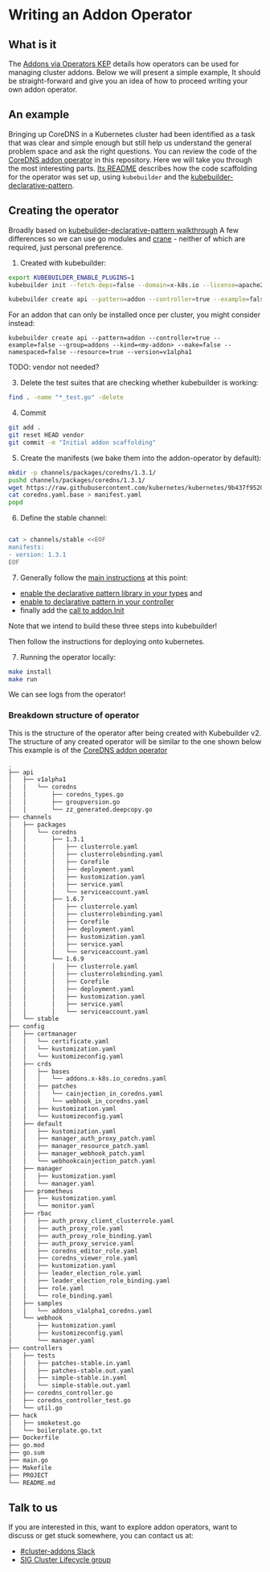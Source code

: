 # Writing an Addon Operator

## What is it

The [Addons via Operators KEP](kep) details how operators can be used for managing cluster addons. Below we will present a simple example, It should be straight-forward and give you an idea of how to proceed writing your own addon operator.

## An example

Bringing up CoreDNS in a Kubernetes cluster had been identified as a task that was clear and simple enough but still help us understand the general problem space and ask the right questions.
You can review the code of the [CoreDNS addon operator](https://github.com/kubernetes-sigs/cluster-addons/tree/master/coredns) in this repository. 
Here we will take you through the most interesting parts. [Its README](https://github.com/kubernetes-sigs/cluster-addons/tree/master/coredns/README.md) describes how the code scaffolding for the operator was set up, using `kubebuilder` and the [kubebuilder-declarative-pattern](https://github.com/kubernetes-sigs/kubebuilder-declarative-pattern).

## Creating the operator

Broadly based on [kubebuilder-declarative-pattern walkthrough](https://github.com/kubernetes-sigs/kubebuilder-declarative-pattern/blob/master/docs/addon/walkthrough/README.md)
A few differences so we can use go modules and [crane](https://github.com/google/go-containerregistry/blob/master/cmd/crane/doc/crane.md) - neither of which are required, just personal preference.

1. Created with kubebuilder:

```bash
export KUBEBUILDER_ENABLE_PLUGINS=1
kubebuilder init --fetch-deps=false --domain=x-k8s.io --license=apache2

kubebuilder create api --pattern=addon --controller=true --example=false --group=addons --kind=<my-addon> --make=false --namespaced=true --resource=true --version=v1alpha1
```

For an addon that can only be installed once per cluster, you might consider instead:

```
kubebuilder create api --pattern=addon --controller=true --example=false --group=addons --kind=<my-addon> --make=false --namespaced=false --resource=true --version=v1alpha1
```

TODO: vendor not needed?

3. Delete the test suites that are checking whether kubebuilder is working:

```bash
find . -name "*_test.go" -delete
```

4. Commit

```bash
git add .
git reset HEAD vendor
git commit -m "Initial addon scaffolding"
```

5. Create the manifests (we bake them into the addon-operator by default):

```bash
mkdir -p channels/packages/coredns/1.3.1/
pushd channels/packages/coredns/1.3.1/
wget https://raw.githubusercontent.com/kubernetes/kubernetes/9b437f95207c04bf2f25ef3110fac9b356d1fa91/cluster/addons/dns/coredns/coredns.yaml.base
cat coredns.yaml.base > manifest.yaml
popd
```

6. Define the stable channel:

```bash

cat > channels/stable <<EOF
manifests:
- version: 1.3.1
EOF

```

7. Generally follow the [main instructions](https://github.com/kubernetes-sigs/kubebuilder-declarative-pattern/blob/master/docs/addon/walkthrough/README.md) at this point:

* [enable the declarative pattern library in your types](https://github.com/kubernetes-sigs/kubebuilder-declarative-pattern/tree/master/docs/addon/walkthrough#adding-the-framework-into-our-types) and
* [enable to declarative pattern in your controller](https://github.com/kubernetes-sigs/kubebuilder-declarative-pattern/tree/master/docs/addon/walkthrough#using-the-framework-in-the-controller)
* finally add the [call to addon.Init](https://github.com/kubernetes-sigs/kubebuilder-declarative-pattern/tree/master/docs/addon/walkthrough#misc)

Note that we intend to build these three steps into kubebuilder!

Then follow the instructions for deploying onto kubernetes.

7. Running the operator locally:

```bash
make install
make run
```
We can see logs from the operator!

### Breakdown structure of operator

This is the structure of the operator after being created with Kubebuilder v2. The structure of any created operator will be similar to the one shown below
This example is of the [CoreDNS addon operator](https://github.com/kubernetes-sigs/cluster-addons/tree/master/coredns)

```sh
.
├── api
│   ├── v1alpha1
│   │   └── coredns
│   │       ├── coredns_types.go
│   │       ├── groupversion.go
│   │       └── zz_generated.deepcopy.go
├── channels
│   ├── packages
│   │   └── coredns
│   │       ├── 1.3.1
│   │       │   ├── clusterrole.yaml
│   │       │   ├── clusterrolebinding.yaml
│   │       │   ├── Corefile
│   │       │   ├── deployment.yaml
│   │       │   ├── kustomization.yaml
│   │       │   ├── service.yaml
│   │       │   └── serviceaccount.yaml
│   │       ├── 1.6.7
│   │       │   ├── clusterrole.yaml
│   │       │   ├── clusterrolebinding.yaml
│   │       │   ├── Corefile
│   │       │   ├── deployment.yaml
│   │       │   ├── kustomization.yaml
│   │       │   ├── service.yaml
│   │       │   └── serviceaccount.yaml
│   │       └── 1.6.9
│   │       │   ├── clusterrole.yaml
│   │       │   ├── clusterrolebinding.yaml
│   │       │   ├── Corefile
│   │       │   ├── deployment.yaml
│   │       │   ├── kustomization.yaml
│   │       │   ├── service.yaml
│   │       │   └── serviceaccount.yaml
│   └── stable
├── config
│   ├── certmanager
│   │   └── certificate.yaml
│   │   └── kustomization.yaml
│   │   └── kustomizeconfig.yaml
│   ├── crds
│   │   ├── bases
│   │   │   └── addons.x-k8s.io_coredns.yaml
│   │   ├── patches
│   │   │   └── cainjection_in_coredns.yaml
│   │   │   └── webhook_in_coredns.yaml
│   │   ├── kustomization.yaml
│   │   └── kustomizeconfig.yaml
│   ├── default
│   │   ├── kustomization.yaml
│   │   ├── manager_auth_proxy_patch.yaml
│   │   ├── manager_resource_patch.yaml
│   │   ├── manager_webhook_patch.yaml
│   │   └── webhookcainjection_patch.yaml
│   ├── manager
│   │   ├── kustomization.yaml
│   │   └── manager.yaml
│   ├── prometheus
│   │   ├── kustomization.yaml
│   │   └── monitor.yaml
│   ├── rbac
│   │   ├── auth_proxy_client_clusterrole.yaml
│   │   ├── auth_proxy_role.yaml
│   │   ├── auth_proxy_role_binding.yaml
│   │   ├── auth_proxy_service.yaml
│   │   ├── coredns_editor_role.yaml
│   │   ├── coredns_viewer_role.yaml
│   │   ├── kustomization.yaml
│   │   ├── leader_election_role.yaml
│   │   ├── leader_election_role_binding.yaml
│   │   ├── role.yaml
│   │   └── role_binding.yaml
│   ├── samples
│   │   └── addons_v1alpha1_coredns.yaml
│   └── webhook
│       ├── kustomization.yaml
│       ├── kustomizeconfig.yaml
│       └── manager.yaml
├── controllers
│   ├── tests
│   │   ├── patches-stable.in.yaml
│   │   ├── patches-stable.out.yaml
│   │   ├── simple-stable.in.yaml
│   │   └── simple-stable.out.yaml
│   ├── coredns_controller.go
│   ├── coredns_controller_test.go
│   └── util.go
├── hack
│   ├── smoketest.go
│   └── boilerplate.go.txt
├── Dockerfile
├── go.mod
├── go.sum
├── main.go
├── Makefile
├── PROJECT
└── README.md
```

## Talk to us

If you are interested in this, want to explore addon operators, want to discuss or get stuck somewhere, you can contact us at:

- [#cluster-addons Slack](https://kubernetes.slack.com/messages/cluster-addons)
- [SIG Cluster Lifecycle group](https://groups.google.com/forum/#!forum/kubernetes-sig-cluster-lifecycle)
